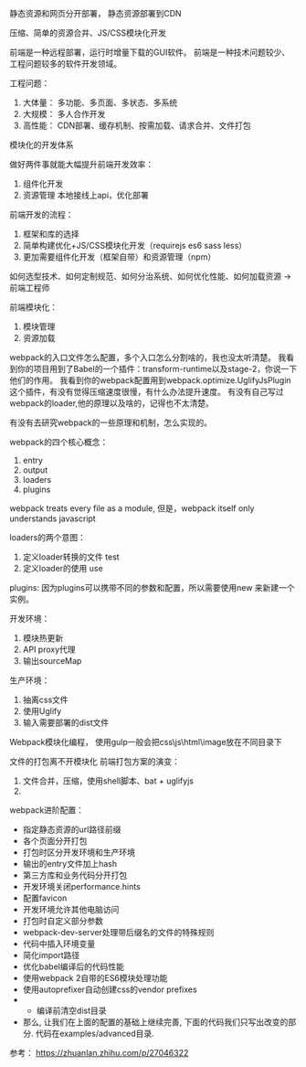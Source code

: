 

静态资源和网页分开部署， 静态资源部署到CDN


压缩、简单的资源合并、JS/CSS模块化开发


前端是一种远程部署，运行时增量下载的GUI软件。
前端是一种技术问题较少、工程问题较多的软件开发领域。

工程问题：
  1. 大体量： 多功能、多页面、多状态、多系统
  2. 大规模： 多人合作开发
  3. 高性能： CDN部署、缓存机制、按需加载、请求合并、文件打包


模块化的开发体系


做好两件事就能大幅提升前端开发效率：
  1. 组件化开发   
  2. 资源管理    本地接线上api，优化部署



前端开发的流程：

  1. 框架和库的选择
  2. 简单构建优化+JS/CSS模块化开发（requirejs  es6  sass less）
  3. 更加需要组件化开发（框架自带）和资源管理（npm）



如何选型技术、如何定制规范、如何分治系统、如何优化性能、如何加载资源 ->前端工程师

前端模块化：

  1. 模块管理
  2. 资源加载




webpack的入口文件怎么配置，多个入口怎么分割啥的，我也没太听清楚。
我看到你的项目用到了Babel的一个插件：transform-runtime以及stage-2，你说一下他们的作用。
我看到你的webpack配置用到webpack.optimize.UglifyJsPlugin这个插件，有没有觉得压缩速度很慢，有什么办法提升速度。
有没有自己写过webpack的loader,他的原理以及啥的，记得也不太清楚。

有没有去研究webpack的一些原理和机制，怎么实现的。

webpack的四个核心概念：

  1. entry
  2. output
  3. loaders
  4. plugins


webpack treats every file as a module, 但是，webpack itself only understands javascript

loaders的两个意图：

  1. 定义loader转换的文件  test
  2. 定义loader的使用 use


plugins:
因为plugins可以携带不同的参数和配置，所以需要使用new 来新建一个实例。


开发环境：

  1. 模块热更新
  2. API proxy代理
  3. 输出sourceMap


生产环境：

  1. 抽离css文件
  2. 使用Uglify
  3. 输入需要部署的dist文件


Webpack模块化编程， 使用gulp一般会把css\js\html\image放在不同目录下



文件的打包离不开模块化
前端打包方案的演变：

  1. 文件合并，压缩，使用shell脚本、bat + uglifyjs
  2. 





webpack进阶配置：

  * 指定静态资源的url路径前缀
  * 各个页面分开打包
  * 打包时区分开发环境和生产环境
  * 输出的entry文件加上hash
  * 第三方库和业务代码分开打包
  * 开发环境关闭performance.hints
  * 配置favicon
  * 开发环境允许其他电脑访问
  * 打包时自定义部分参数
  * webpack-dev-server处理带后缀名的文件的特殊规则
  * 代码中插入环境变量
  * 简化import路径
  * 优化babel编译后的代码性能
  * 使用webpack 2自带的ES6模块处理功能
  * 使用autoprefixer自动创建css的vendor prefixes
  * * 编译前清空dist目录
  * 那么, 让我们在上面的配置的基础上继续完善, 下面的代码我们只写出改变的部分. 代码在examples/advanced目录.



参考：
https://zhuanlan.zhihu.com/p/27046322










